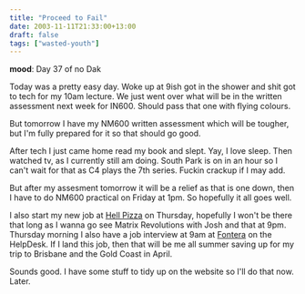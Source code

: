 ```yaml
---
title: "Proceed to Fail"
date: 2003-11-11T21:33:00+13:00
draft: false
tags: ["wasted-youth"]
---
```


**mood**: Day 37 of no Dak

Today was a pretty easy day. Woke up at 9ish got in the shower and shit  got to tech for my 10am lecture. We just went over what will be in the  written assessment next week for IN600. Should pass that one with flying colours.

But tomorrow I have my NM600 written assessment which will be tougher, but I'm fully prepared for it so that should go good.

After tech I just came home read my book and slept. Yay, I love sleep. Then  watched tv, as I currently still am doing. South Park is on in an hour  so I can't wait for that as C4 plays the 7th series. Fuckin crackup if I may add. 

But after my assesment tomorrow it will be a relief as that is one down, then I have to do NM600 practical on Friday at 1pm.  So hopefully it all goes well.

I also start my new job at [Hell Pizza](https://web.archive.org/web/20031119054153/http://www.hell.co.nz/) on Thursday, hopefully I won't be there that long as I wanna go see Matrix Revolutions with Josh and that at 9pm. Thursday morning I also  have a job interview at 9am at [Fontera](https://web.archive.org/web/20031119054153/http://www.fonterra.co.nz/) on the HelpDesk. If I land this job, then that will be me all summer  saving up for my trip to Brisbane and the Gold Coast in April. 

Sounds good. I have some stuff to tidy up on the website so I'll do that now. Later.